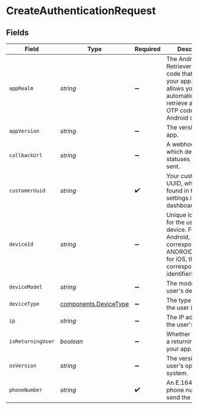 # CreateAuthenticationRequest


## Fields

| Field                                                                                                                                                 | Type                                                                                                                                                  | Required                                                                                                                                              | Description                                                                                                                                           | Example                                                                                                                                               |
| ----------------------------------------------------------------------------------------------------------------------------------------------------- | ----------------------------------------------------------------------------------------------------------------------------------------------------- | ----------------------------------------------------------------------------------------------------------------------------------------------------- | ----------------------------------------------------------------------------------------------------------------------------------------------------- | ----------------------------------------------------------------------------------------------------------------------------------------------------- |
| `appRealm`                                                                                                                                            | *string*                                                                                                                                              | :heavy_minus_sign:                                                                                                                                    | The Android SMS Retriever API hash code that identifies your app. This allows you to automatically retrieve and fill the OTP code on Android devices. |                                                                                                                                                       |
| `appVersion`                                                                                                                                          | *string*                                                                                                                                              | :heavy_minus_sign:                                                                                                                                    | The version of your app.                                                                                                                              |                                                                                                                                                       |
| `callbackUrl`                                                                                                                                         | *string*                                                                                                                                              | :heavy_minus_sign:                                                                                                                                    | A webhook URL to which delivery statuses will be sent.                                                                                                |                                                                                                                                                       |
| `customerUuid`                                                                                                                                        | *string*                                                                                                                                              | :heavy_check_mark:                                                                                                                                    | Your customer UUID, which can be found in the API settings in the dashboard.                                                                          |                                                                                                                                                       |
| `deviceId`                                                                                                                                            | *string*                                                                                                                                              | :heavy_minus_sign:                                                                                                                                    | Unique identifier for the user's device. For Android, this corresponds to the ANDROID_ID and for iOS, this corresponds to the identifierForVendor.    |                                                                                                                                                       |
| `deviceModel`                                                                                                                                         | *string*                                                                                                                                              | :heavy_minus_sign:                                                                                                                                    | The model of the user's device.                                                                                                                       |                                                                                                                                                       |
| `deviceType`                                                                                                                                          | [components.DeviceType](../../models/components/devicetype.md)                                                                                        | :heavy_minus_sign:                                                                                                                                    | The type of device the user is using.                                                                                                                 |                                                                                                                                                       |
| `ip`                                                                                                                                                  | *string*                                                                                                                                              | :heavy_minus_sign:                                                                                                                                    | The IP address of the user's device.                                                                                                                  |                                                                                                                                                       |
| `isReturningUser`                                                                                                                                     | *boolean*                                                                                                                                             | :heavy_minus_sign:                                                                                                                                    | Whether the user is a returning user on your app.                                                                                                     |                                                                                                                                                       |
| `osVersion`                                                                                                                                           | *string*                                                                                                                                              | :heavy_minus_sign:                                                                                                                                    | The version of the user's operating system.                                                                                                           |                                                                                                                                                       |
| `phoneNumber`                                                                                                                                         | *string*                                                                                                                                              | :heavy_check_mark:                                                                                                                                    | An E.164 formatted phone number to send the OTP to.                                                                                                   | +1234567890                                                                                                                                           |